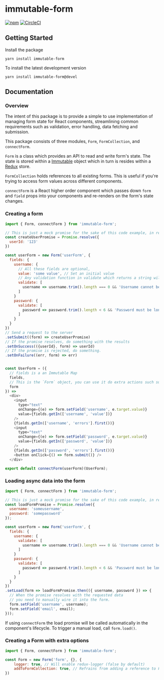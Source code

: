 # immutable-form

[![npm](https://img.shields.io/npm/v/immutable-form.svg?maxAge=2592000)](https://www.npmjs.com/package/immutable-form) [![CircleCI](https://circleci.com/gh/Intelight/immutable-form.svg?style=svg)](https://circleci.com/gh/Intelight/immutable-form)

## Getting Started

Install the package

```
yarn install immutable-form
```

To install the latest development version

```
yarn install immutable-form@devel
```

## Documentation

### Overview

The intent of this package is to provide a simple to use implementation of managing form state for React components, streamlining common requirements such as validation, error handling, data fetching and submission.

This package consists of three modules, `Form`, `FormCollection`, and `connectForm`.

`Form` is a class which provides an API to read and write form's state. The state is stored within a [Immutable](https://facebook.github.io/immutable-js/docs/) object which in turn is resides within a [Redux](https://github.com/reactjs/redux/) store.

`FormCollection` holds references to all existing forms. This is useful if you're trying to access form values across different components.

`connectForm` is a React higher order component which passes down `form` and `field` props into your components and re-renders on the form's state changes.

### Creating a form

```javascript
import { Form, connectForm } from 'immutable-form';

// This is just a mock promise for the sake of this code example, in reality this promise should originate from performing an async call to some api.
const createUserPromise = Promise.resolve({
  userId: '123'
})

const userForm = new Form('userForm', {
  fields: {
    username: {
      // All these fields are optional,
      value: 'some value', // Set an initial value
      // Any validation function in validate which returns a string will cause a validation error. Each validation function receives the field value and the form reference as parameters.
      validate: [
        username => username.trim().length === 0 && 'Username cannot be be empty',
      ]
    }
    password: {
      validate: [
        password => password.trim().length < 6 && 'Password must be longer than 6 characters'
      ]
    }
  }
})
// Send a request to the server
.setSubmit((form) => createUserPromise)
// If the promise resolves, do something with the results
.setOnSuccess(({userId}, form) => userId)
// If the promise is rejected, do something.
.setOnFailure((err, form) => err)


const UserForm = ({
  // fields is a an Immutable Map
  fields,
  // This is the `Form` object, you can use it do extra actions such submitting the form.
  form
}) =>
  <div>
    <input
      type="text"
      onChange={(e) => form.setField('username', e.target.value)}
      value={fields.getIn(['username', 'value'])}
    />
    {fields.getIn(['username', 'errors'].first())}
    <input
      type="text"
      onChange={(e) => form.setField('password', e.target.value)}
      value={fields.getIn(['password', 'value'])}
    />
    {fields.getIn(['password', 'errors'].first())}
    <button onClick={() => form.submit()} />
  </div>

export default connectForm(userForm)(UserForm);

```

### Loading async data into the form

```javascript
import { Form, connectForm } from 'immutable-form';

// This is just a mock promise for the sake of this code example, in reality this promise should originate from performing an async call to some api.
const loadFormPromise = Promise.resolve({
  username: 'someusername',
  password: 'somepassword'
});

const userForm = new Form('userForm', {
  fields: {
    username: {
      validate: [
        username => username.trim().length === 0 && 'Username cannot be be empty',
      ]
    }
    password: {
      validate: [
        password => password.trim().length < 6 && 'Password must be longer than 6 characters'
      ]
    }
  }
})
.setLoad(form => loadFormPromise.then(({ username, password }) => {
  // When the promise resolves with the requested data
  // you need to manually wire it into the form.
  form.setField('username', username);
  form.setField('email', email);
}));

```

If using `connectForm` the load promise will be called automatically in the component's lifecycle. To trigger a manual load, call `form.load()`.

### Creating a Form with extra options

```javascript
import { Form, connectForm } from 'immutable-form';

const Form = new Form('form', {}, {
    logger: true, // Will enable redux-logger (false by default)
    addToFormCollection: true, // Refrains from adding a reference to FormCollection, (true by default)
})
```
